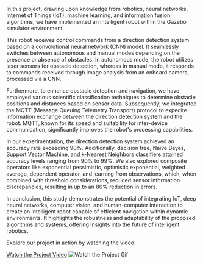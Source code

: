 In this project, drawing upon knowledge from robotics, neural networks, Internet of Things (IoT), machine learning, and information fusion algorithms, we have implemented an intelligent robot within the Gazebo simulator environment.

This robot receives control commands from a direction detection system based on a convolutional neural network (CNN) model. It seamlessly switches between autonomous and manual modes depending on the presence or absence of obstacles. In autonomous mode, the robot utilizes laser sensors for obstacle detection, whereas in manual mode, it responds to commands received through image analysis from an onboard camera, processed via a CNN.

Furthermore, to enhance obstacle detection and navigation, we have employed various scientific classification techniques to determine obstacle positions and distances based on sensor data. Subsequently, we integrated the MQTT (Message Queuing Telemetry Transport) protocol to expedite information exchange between the direction detection system and the robot. MQTT, known for its speed and suitability for inter-device communication, significantly improves the robot's processing capabilities.

In our experimentation, the direction detection system achieved an accuracy rate exceeding 90%. Additionally, decision tree, Naïve Bayes, Support Vector Machine, and k-Nearest Neighbors classifiers attained accuracy levels ranging from 90% to 99%. We also explored composite operators like exponential pessimistic, optimistic exponential, weighted average, dependent operator, and learning from observations, which, when combined with threshold considerations, reduced sensor information discrepancies, resulting in up to an 80% reduction in errors.

In conclusion, this study demonstrates the potential of integrating IoT, deep neural networks, computer vision, and human-computer interaction to create an intelligent robot capable of efficient navigation within dynamic environments. It highlights the robustness and adaptability of the proposed algorithms and systems, offering insights into the future of intelligent robotics.

Explore our project in action by watching the video.

[Watch the Project Video](https://github.com/mhbadiei/Computer-Engineering-Bachelor-Thesis-AUT/blob/main/video.mp4)
![Watch the Project Gif](https://github.com/mhbadiei/Computer-Engineering-Bachelor-Thesis-AUT/blob/main/gif.gif)
